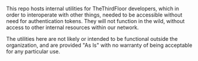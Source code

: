This repo hosts internal utilities for TheThirdFloor developers, which in order to interoperate with other things, needed to be accessible without need for authentication tokens.  They will not function in the wild, without access to other internal resources within our network.

The utilities here are not likely or intended to be functional outside the organization, and are provided "As Is" with no warranty of being acceptable for any particular use.
